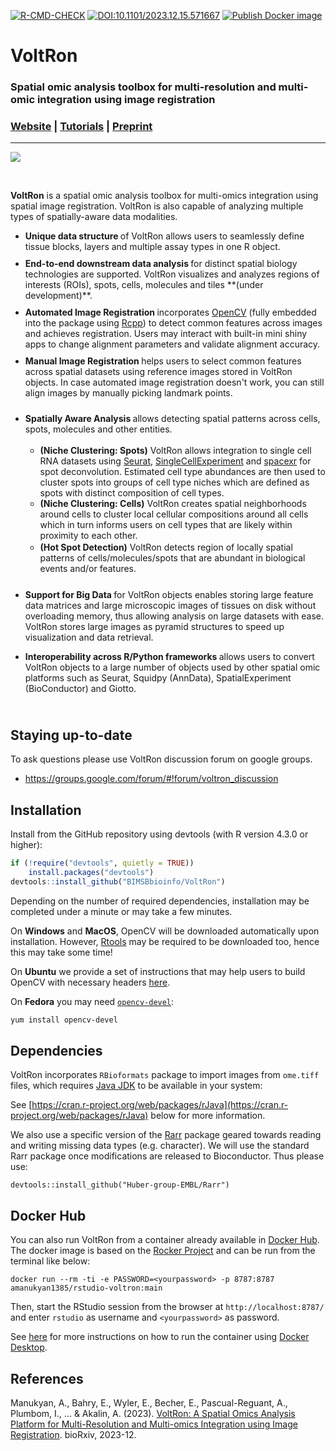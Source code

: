[![R-CMD-CHECK](https://github.com/BIMSBbioinfo/VoltRon/actions/workflows/check.yml/badge.svg)](https://github.com/BIMSBbioinfo/VoltRon/actions/workflows/check.yml)
[![DOI:10.1101/2023.12.15.571667](https://zenodo.org/badge/DOI/10.1101/2023.12.15.571667-x.svg)](https://doi.org/10.1101/2023.12.15.571667)
[![Publish Docker image](https://github.com/BIMSBbioinfo/VoltRon/actions/workflows/docker.yml/badge.svg)](https://github.com/BIMSBbioinfo/VoltRon/actions/workflows/docker.yml)

# VoltRon

### Spatial omic analysis toolbox for multi-resolution and multi-omic integration using image registration

### [Website](https://bioinformatics.mdc-berlin.de/VoltRon/) | [Tutorials](https://bioinformatics.mdc-berlin.de/VoltRon/tutorials.html) | [Preprint](https://www.biorxiv.org/content/10.1101/2023.12.15.571667v1)

-----

![](https://bimsbstatic.mdc-berlin.de/landthaler/VoltRon/Package/images/voltron_framework_box_io.png)

<br>

**VoltRon**  is a spatial omic analysis toolbox for multi-omics integration using spatial image registration. VoltRon is also capable of analyzing multiple types of spatially-aware data modalities.
   
   <ul class="maintext2">
    <li style="padding-bottom: 10px">
      <strong> Unique data structure </strong> of VoltRon allows users to seamlessly define tissue blocks, layers and multiple assay types in one R object.
    </li>
    <li style="padding-bottom: 10px">
      <strong> End-to-end downstream data analysis </strong> for distinct spatial biology technologies are supported. VoltRon visualizes and analyzes regions of interests (ROIs), spots, cells, molecules and tiles **(under development)**.
    </li>
    <li style="padding-bottom: 10px">
      <strong> Automated Image Registration </strong> incorporates <a href="https://opencv.org/">OpenCV</a> (fully embedded into the package using <a href="https://www.rcpp.org/">Rcpp</a>) to detect common features across images and achieves registration. Users may interact with built-in mini shiny apps to change alignment parameters and validate alignment accuracy.
    </li>
    <li style="padding-bottom: 10px">
      <strong> Manual Image Registration </strong> helps users to select common features across spatial datasets using reference images stored in VoltRon objects. In case automated image registration doesn't work, you can still align images by manually picking landmark points.
    </li>
    <li style="padding-bottom: 10px">
    <p style="padding-bottom: 3px"> <strong> Spatially Aware Analysis </strong> allows detecting spatial patterns across cells, spots, molecules and other entities. </p>
    <ul class="maintext3">
      <li style="padding-bottom: 10px padding-top: 10px">
      <strong>(Niche Clustering: Spots)</strong> VoltRon allows integration to single cell RNA datasets using <a href="https://satijalab.org/seurat/">Seurat</a>, <a href="https://www.bioconductor.org/packages/release/bioc/vignettes/SingleCellExperiment/inst/doc/intro.html">SingleCellExperiment</a> and <a href="https://github.com/dmcable/spacexr">spacexr</a> for spot deconvolution. Estimated cell type abundances are then used to cluster spots into groups of cell type niches which are defined as spots with distinct composition of cell types.
      </li>
      <li style="padding-bottom: 2px">
      <strong>(Niche Clustering: Cells)</strong> VoltRon creates spatial neighborhoods around cells to cluster local cellular compositions around all cells which in turn informs users on cell types that are likely within proximity to each other.
      </li>
      <li style="padding-bottom: 1px">
      <strong>(Hot Spot Detection)</strong> VoltRon detects region of locally spatial patterns of cells/molecules/spots that are abundant in biological events and/or features.
      </li>
    </ul>  
    </li>
    <li>
    <p> <strong> Support for Big Data </strong> for VoltRon objects enables storing large feature data matrices and large microscopic images of tissues on disk without overloading memory, thus allowing analysis on large datasets with ease. VoltRon stores large images as pyramid structures to speed up visualization and data retrieval. </p>
    </li>
    <li style="padding-bottom: 10px">
    <p> <strong> Interoperability across R/Python frameworks </strong> allows users to convert VoltRon objects to a large number of objects used by other spatial omic platforms such as Seurat, Squidpy (AnnData), SpatialExperiment (BioConductor) and Giotto. </p>
    </li>
  </ul>

## Staying up-to-date

To ask questions please use VoltRon discussion forum on google groups.

- https://groups.google.com/forum/#!forum/voltron_discussion

## Installation

Install from the GitHub repository using devtools (with R version 4.3.0 or higher):

``` r
if (!require("devtools", quietly = TRUE))
    install.packages("devtools")
devtools::install_github("BIMSBbioinfo/VoltRon")
```

Depending on the number of required dependencies, installation may be completed under a minute or may take a few minutes. 

On **Windows** and **MacOS**, OpenCV will be downloaded automatically upon installation. However, [Rtools](https://cran.r-project.org/bin/windows/Rtools/rtools43/rtools.html) may be required to be downloaded too, hence this may take some time!

On **Ubuntu** we provide a set of instructions that may help users to build OpenCV with necessary headers [here](https://github.com/BIMSBbioinfo/VoltRon/blob/main/inst/extdata/install_ubuntu.md).

On **Fedora** you may need [`opencv-devel`](https://src.fedoraproject.org/rpms/opencv):

```sh
yum install opencv-devel
```

## Dependencies

VoltRon incorporates `RBioformats` package to import images from `ome.tiff` files, which requires [Java JDK](https://www.oracle.com/java/technologies/downloads/?er=221886) to be available in your system:

See [https://cran.r-project.org/web/packages/rJava](https://cran.r-project.org/web/packages/rJava) below for more information.

We also use a specific version of the [Rarr]() package geared towards reading and writing missing data types (e.g. character). 
We will use the standard Rarr package once modifications are released to Bioconductor. Thus please use: 

```
devtools::install_github("Huber-group-EMBL/Rarr")
```

## Docker Hub

You can also run VoltRon from a container already available in [Docker Hub](https://hub.docker.com/repository/docker/amanukyan1385/rstudio-voltron/general). The docker image is based on the [Rocker Project](https://rocker-project.org/) and can be run from the terminal like below: 

```
docker run --rm -ti -e PASSWORD=<yourpassword> -p 8787:8787 amanukyan1385/rstudio-voltron:main
```

Then, start the RStudio session from the browser at `http://localhost:8787/` and enter `rstudio` as username and `<yourpassword>` as password. 

See [here](https://github.com/BIMSBbioinfo/VoltRon/blob/main/inst/extdata/docker_desktop_instructions.md) for more instructions on how to run the container using [Docker Desktop](https://www.docker.com/products/docker-desktop/).

## References

Manukyan, A., Bahry, E., Wyler, E., Becher, E., Pascual-Reguant, A., Plumbom, I., ... & Akalin, A. (2023). [VoltRon: A Spatial Omics Analysis Platform for Multi-Resolution and Multi-omics Integration using Image Registration](https://www.biorxiv.org/content/10.1101/2023.12.15.571667v1). bioRxiv, 2023-12.

